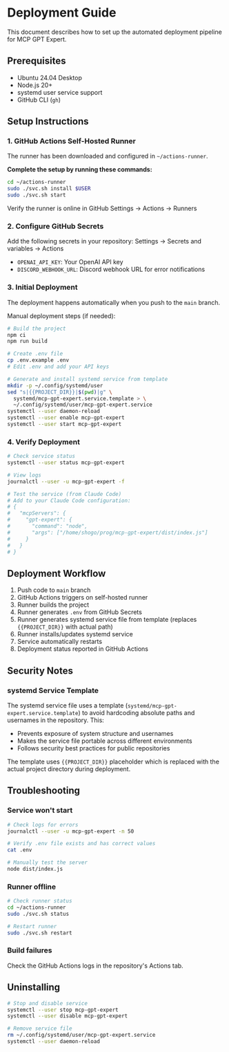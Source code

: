 # Deployment Guide

This document describes how to set up the automated deployment pipeline for MCP GPT Expert.

## Prerequisites

- Ubuntu 24.04 Desktop
- Node.js 20+
- systemd user service support
- GitHub CLI (`gh`)

## Setup Instructions

### 1. GitHub Actions Self-Hosted Runner

The runner has been downloaded and configured in `~/actions-runner`.

**Complete the setup by running these commands:**

```bash
cd ~/actions-runner
sudo ./svc.sh install $USER
sudo ./svc.sh start
```

Verify the runner is online in GitHub Settings → Actions → Runners

### 2. Configure GitHub Secrets

Add the following secrets in your repository: Settings → Secrets and variables → Actions

- `OPENAI_API_KEY`: Your OpenAI API key
- `DISCORD_WEBHOOK_URL`: Discord webhook URL for error notifications

### 3. Initial Deployment

The deployment happens automatically when you push to the `main` branch.

Manual deployment steps (if needed):

```bash
# Build the project
npm ci
npm run build

# Create .env file
cp .env.example .env
# Edit .env and add your API keys

# Generate and install systemd service from template
mkdir -p ~/.config/systemd/user
sed "s|{{PROJECT_DIR}}|$(pwd)|g" \
  systemd/mcp-gpt-expert.service.template > \
  ~/.config/systemd/user/mcp-gpt-expert.service
systemctl --user daemon-reload
systemctl --user enable mcp-gpt-expert
systemctl --user start mcp-gpt-expert
```

### 4. Verify Deployment

```bash
# Check service status
systemctl --user status mcp-gpt-expert

# View logs
journalctl --user -u mcp-gpt-expert -f

# Test the service (from Claude Code)
# Add to your Claude Code configuration:
# {
#   "mcpServers": {
#     "gpt-expert": {
#       "command": "node",
#       "args": ["/home/shogo/prog/mcp-gpt-expert/dist/index.js"]
#     }
#   }
# }
```

## Deployment Workflow

1. Push code to `main` branch
2. GitHub Actions triggers on self-hosted runner
3. Runner builds the project
4. Runner generates `.env` from GitHub Secrets
5. Runner generates systemd service file from template (replaces `{{PROJECT_DIR}}` with actual path)
6. Runner installs/updates systemd service
7. Service automatically restarts
8. Deployment status reported in GitHub Actions

## Security Notes

### systemd Service Template

The systemd service file uses a template (`systemd/mcp-gpt-expert.service.template`) to avoid hardcoding absolute paths and usernames in the repository. This:

- Prevents exposure of system structure and usernames
- Makes the service file portable across different environments
- Follows security best practices for public repositories

The template uses `{{PROJECT_DIR}}` placeholder which is replaced with the actual project directory during deployment.

## Troubleshooting

### Service won't start

```bash
# Check logs for errors
journalctl --user -u mcp-gpt-expert -n 50

# Verify .env file exists and has correct values
cat .env

# Manually test the server
node dist/index.js
```

### Runner offline

```bash
# Check runner status
cd ~/actions-runner
sudo ./svc.sh status

# Restart runner
sudo ./svc.sh restart
```

### Build failures

Check the GitHub Actions logs in the repository's Actions tab.

## Uninstalling

```bash
# Stop and disable service
systemctl --user stop mcp-gpt-expert
systemctl --user disable mcp-gpt-expert

# Remove service file
rm ~/.config/systemd/user/mcp-gpt-expert.service
systemctl --user daemon-reload
```
